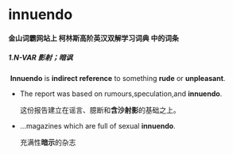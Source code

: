 # innuendo

#### 金山词霸网站上 柯林斯高阶英汉双解学习词典 中的词条

##### 1.N-VAR  影射；暗讽

​		**Innuendo** is **indirect reference** to something **rude** or **unpleasant**.

- The report was based on rumours,speculation,and **innuendo**.

  这份报告建立在谣言、臆断和**含沙射影**的基础之上。

- ...magazines which are full of sexual **innuendo**.

  充满性**暗示**的杂志